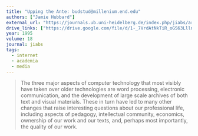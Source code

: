 ```yaml
---
title: "Upping the Ante: budstud@millenium.end.edu"
authors: ["Jamie Hubbard"]
external_url: "https://journals.ub.uni-heidelberg.de/index.php/jiabs/article/view/8839/2746/8647"
drive_links: ["https://drive.google.com/file/d/1-_7VrdAtNkTiR_oGS63Lllnr76SFX-2D/view?usp=drivesdk"]
year: 1995
volume: 18
journal: jiabs
tags:
  - internet
  - academia
  - media
---
```


> The three major aspects of computer technology that most visibly have taken over older technologies are word processing, electronic communication, and the development of large scale archives of both text and visual materials.
> These in turn have led to many other changes that raise interesting questions about our professional life, including aspects of pedagogy, intellectual community, economics, ownership of our work and our texts, and, perhaps most importantly, the quality of our work.

